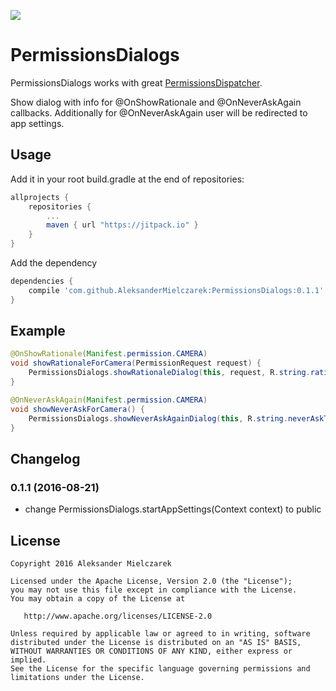 [![](https://jitpack.io/v/AleksanderMielczarek/PermissionsDialogs.svg)](https://jitpack.io/#AleksanderMielczarek/PermissionsDialogs)

# PermissionsDialogs

PermissionsDialogs works with great [PermissionsDispatcher](http://hotchemi.github.io/PermissionsDispatcher/).

Show dialog with info for @OnShowRationale and @OnNeverAskAgain callbacks. Additionally for @OnNeverAskAgain user will be redirected to app settings.

## Usage

Add it in your root build.gradle at the end of repositories:

```groovy
allprojects {
	repositories {
        ...
        maven { url "https://jitpack.io" }
    }
}
```

Add the dependency

```groovy
dependencies {
    compile 'com.github.AleksanderMielczarek:PermissionsDialogs:0.1.1'
}
```

## Example

```java
@OnShowRationale(Manifest.permission.CAMERA)
void showRationaleForCamera(PermissionRequest request) {
    PermissionsDialogs.showRationaleDialog(this, request, R.string.rationaleText, R.string.dialogOk, R.string.dialogCancel);
}

@OnNeverAskAgain(Manifest.permission.CAMERA)
void showNeverAskForCamera() {
    PermissionsDialogs.showNeverAskAgainDialog(this, R.string.neverAskText, R.string.dialogOk, R.string.dialogCancel);
}
```
 
## Changelog
  
### 0.1.1 (2016-08-21)
 
- change PermissionsDialogs.startAppSettings(Context context) to public
 
## License

    Copyright 2016 Aleksander Mielczarek

    Licensed under the Apache License, Version 2.0 (the "License");
    you may not use this file except in compliance with the License.
    You may obtain a copy of the License at

       http://www.apache.org/licenses/LICENSE-2.0

    Unless required by applicable law or agreed to in writing, software
    distributed under the License is distributed on an "AS IS" BASIS,
    WITHOUT WARRANTIES OR CONDITIONS OF ANY KIND, either express or implied.
    See the License for the specific language governing permissions and
    limitations under the License.
